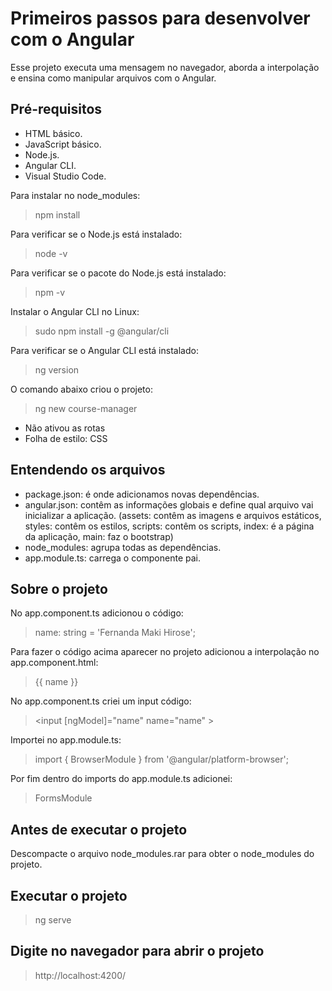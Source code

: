 # Primeiros passos para desenvolver com o Angular
Esse projeto executa uma mensagem no navegador, aborda a interpolação e ensina como manipular arquivos com o Angular.

## Pré-requisitos
- HTML básico.
- JavaScript básico.
- Node.js.
- Angular CLI.
- Visual Studio Code.

Para instalar no node_modules:
>npm install

Para verificar se o Node.js está instalado:
>node -v 

Para verificar se o pacote do Node.js está instalado:
>npm -v

Instalar o Angular CLI no Linux:
>sudo npm install -g @angular/cli

Para verificar se o Angular CLI está instalado:
>ng version

O comando abaixo criou o projeto:
>ng new course-manager
- Não ativou as rotas
- Folha de estilo: CSS

## Entendendo os arquivos
- package.json: é onde adicionamos novas dependências.
- angular.json: contêm as informações globais e define qual arquivo vai inicializar a aplicação. (assets: contêm as imagens e arquivos estáticos, styles: contêm os estilos, scripts: contêm os scripts, index: é a página da aplicação, main: faz o bootstrap)
- node_modules: agrupa todas as dependências.
- app.module.ts: carrega o componente pai.

## Sobre o projeto
No app.component.ts adicionou o código:
>name: string = 'Fernanda Maki Hirose';

Para fazer o código acima aparecer no projeto adicionou a interpolação no app.component.html:
>{{ name }}

No app.component.ts criei um input código:
><input [ngModel]="name" name="name" >

Importei no app.module.ts:
>import { BrowserModule } from '@angular/platform-browser'; 

Por fim dentro do imports do app.module.ts adicionei:
>FormsModule

## Antes de executar o projeto
Descompacte o arquivo node_modules.rar para obter o node_modules do projeto.

## Executar o projeto
>ng serve

## Digite no navegador para abrir o projeto
>http://localhost:4200/

